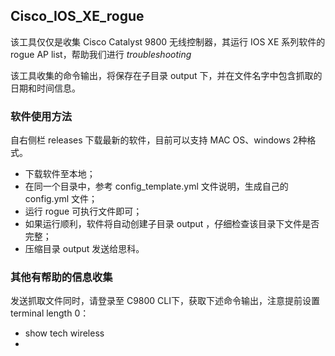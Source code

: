 ## Cisco_IOS_XE_rogue

该工具仅仅是收集 Cisco Catalyst 9800 无线控制器，其运行 IOS XE 系列软件的 rogue AP list，帮助我们进行 *troubleshooting*

该工具收集的命令输出，将保存在子目录 output 下，并在文件名字中包含抓取的日期和时间信息。


### 软件使用方法

自右侧栏 releases 下载最新的软件，目前可以支持 MAC OS、windows 2种格式。
- 下载软件至本地；
- 在同一个目录中，参考 config_template.yml 文件说明，生成自己的 config.yml 文件；
- 运行 rogue 可执行文件即可；
- 如果运行顺利，软件将自动创建子目录 output ，仔细检查该目录下文件是否完整；
- 压缩目录 output 发送给思科。


###  其他有帮助的信息收集

发送抓取文件同时，请登录至 C9800 CLI下，获取下述命令输出，注意提前设置 terminal length 0：

- show tech wireless
- 
